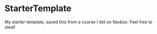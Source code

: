 # StarterTemplate
My starter template, saved this from a course I did on flexbox. Feel free to steal!


